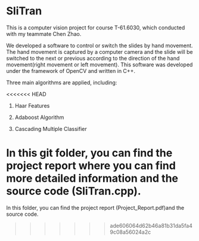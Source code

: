 SliTran
=======

This is a computer vision project for course T-61.6030, which conducted with my teammate Chen Zhao.

We developed a software to control or switch the slides by hand movement. The hand movement is captured by a computer camera and the slide will be switched to the next or previous according to the direction of the hand movement(right movement or left movement). This software was developed under the framework of OpenCV and written in C++.

Three main algorithms are applied, including:

<<<<<<< HEAD
1. Haar Features

2. Adaboost Algorithm

3. Cascading Multiple Classifier

In this git folder, you can find the project report where you can find more detailed information and the source code (SliTran.cpp). 
=======
In this folder, you can find the project report (Project_Report.pdf)and the source code. 
>>>>>>> ade606064d62b46a81b31da5fa49c08a56024a2c
